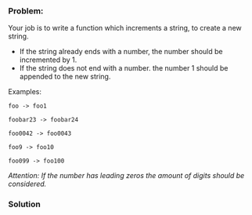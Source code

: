 ### Problem:
<p>Your job is to write a function which increments a string, to create a new string.</p>
<ul>
<li>If the string already ends with a number, the number should be incremented by 1.</li>
<li>If the string does not end with a number. the number 1 should be appended to the new string.</li>
</ul>
<p>Examples:</p>
<p><code>foo -&gt; foo1</code></p>
<p><code>foobar23 -&gt; foobar24</code></p>
<p><code>foo0042 -&gt; foo0043</code></p>
<p><code>foo9 -&gt; foo10</code></p>
<p><code>foo099 -&gt; foo100</code></p>
<p><em>Attention: If the number has leading zeros the amount of digits should be considered.</em></p>

### Solution